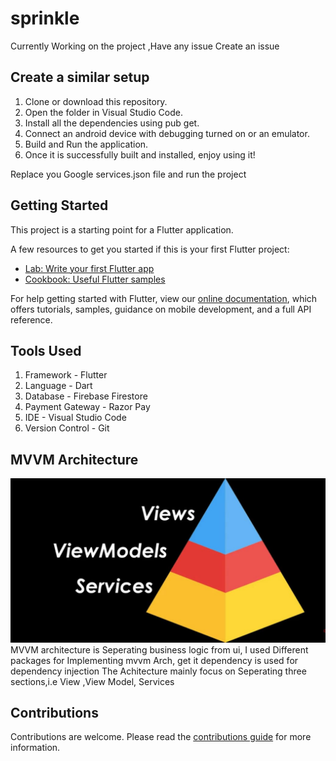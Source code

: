 # sprinkle



Currently Working on the project ,Have any issue Create an issue


## Create a similar setup

1. Clone or download this repository.
2. Open the folder in Visual Studio Code.
3. Install all the dependencies using pub get.
4. Connect an android device with debugging turned on or an emulator.
5. Build and Run the application.
6. Once it is successfully built and installed, enjoy using it!

Replace you Google services.json file and run the project

## Getting Started

This project is a starting point for a Flutter application.

A few resources to get you started if this is your first Flutter project:

- [Lab: Write your first Flutter app](https://flutter.dev/docs/get-started/codelab)
- [Cookbook: Useful Flutter samples](https://flutter.dev/docs/cookbook)

For help getting started with Flutter, view our
[online documentation](https://flutter.dev/docs), which offers tutorials,
samples, guidance on mobile development, and a full API reference.

## Tools Used

1. Framework - Flutter
2. Language - Dart
3. Database - Firebase Firestore
4. Payment Gateway - Razor Pay
5. IDE - Visual Studio Code
6. Version Control - Git


## MVVM Architecture
<img width='2000px' src='https://github.com/venky9885/sprinkle/blob/main/WhatsApp%20Image%202021-02-21%20at%2011.50.53%20AM.jpeg'>
MVVM architecture is Seperating business logic from ui,
I used Different packages for Implementing mvvm Arch,
get it dependency is used for dependency injection
The Achitecture mainly focus on Seperating three sections,i.e View ,View Model, Services


## Contributions

Contributions are welcome. Please read the [contributions guide](CONTRIBUTING.md) for more information.


